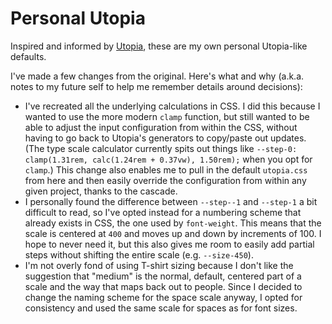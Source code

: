 # Personal Utopia

Inspired and informed by [Utopia](https://utopia.fyi), these are my own personal Utopia-like defaults.

I've made a few changes from the original. Here's what and why (a.k.a. notes to my future self to help me remember details around decisions):

-   I've recreated all the underlying calculations in CSS. I did this because I wanted to use the more modern `clamp` function, but still wanted to be able to adjust the input configuration from within the CSS, without having to go back to Utopia's generators to copy/paste out updates. (The type scale calculator currently spits out things like `--step-0: clamp(1.31rem, calc(1.24rem + 0.37vw), 1.50rem);` when you opt for `clamp`.) This change also enables me to pull in the default `utopia.css` from here and then easily override the configuration from within any given project, thanks to the cascade.
-   I personally found the difference between `--step--1` and `--step-1` a bit difficult to read, so I've opted instead for a numbering scheme that already exists in CSS, the one used by `font-weight`. This means that the scale is centered at `400` and moves up and down by increments of 100. I hope to never need it, but this also gives me room to easily add partial steps without shifting the entire scale (e.g. `--size-450`).
-   I'm not overly fond of using T-shirt sizing because I don't like the suggestion that "medium" is the normal, default, centered part of a scale and the way that maps back out to people. Since I decided to change the naming scheme for the space scale anyway, I opted for consistency and used the same scale for spaces as for font sizes.
